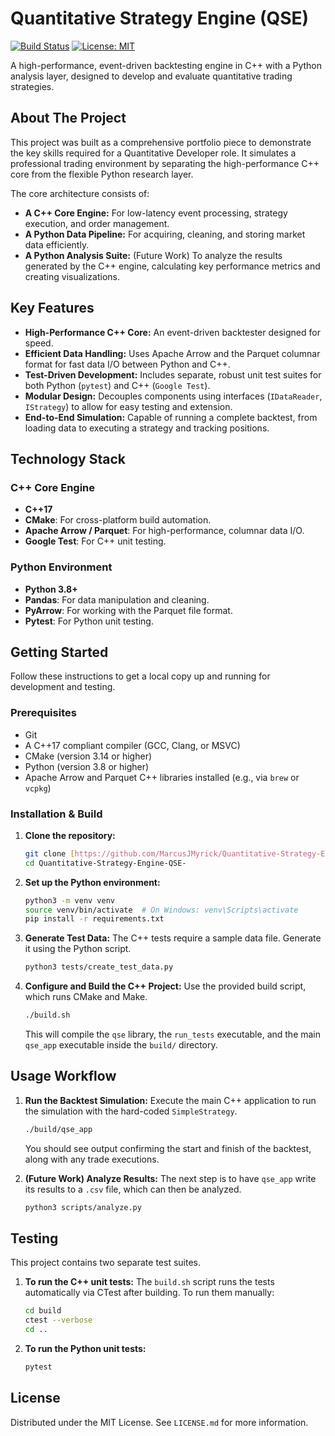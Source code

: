 # Quantitative Strategy Engine (QSE)

[![Build Status](https://img.shields.io/badge/build-failing-red)](https://github.com/MarcusJMyrick/Quantitative-Strategy-Engine-QSE-) 
[![License: MIT](https://img.shields.io/badge/License-MIT-yellow.svg)](https://opensource.org/licenses/MIT)

A high-performance, event-driven backtesting engine in C++ with a Python analysis layer, designed to develop and evaluate quantitative trading strategies.

## About The Project

This project was built as a comprehensive portfolio piece to demonstrate the key skills required for a Quantitative Developer role. It simulates a professional trading environment by separating the high-performance C++ core from the flexible Python research layer.

The core architecture consists of:
* **A C++ Core Engine:** For low-latency event processing, strategy execution, and order management.
* **A Python Data Pipeline:** For acquiring, cleaning, and storing market data efficiently.
* **A Python Analysis Suite:** (Future Work) To analyze the results generated by the C++ engine, calculating key performance metrics and creating visualizations.

## Key Features

* **High-Performance C++ Core:** An event-driven backtester designed for speed.
* **Efficient Data Handling:** Uses Apache Arrow and the Parquet columnar format for fast data I/O between Python and C++.
* **Test-Driven Development:** Includes separate, robust unit test suites for both Python (`pytest`) and C++ (`Google Test`).
* **Modular Design:** Decouples components using interfaces (`IDataReader`, `IStrategy`) to allow for easy testing and extension.
* **End-to-End Simulation:** Capable of running a complete backtest, from loading data to executing a strategy and tracking positions.

## Technology Stack

### C++ Core Engine
* **C++17**
* **CMake**: For cross-platform build automation.
* **Apache Arrow / Parquet**: For high-performance, columnar data I/O.
* **Google Test**: For C++ unit testing.

### Python Environment
* **Python 3.8+**
* **Pandas**: For data manipulation and cleaning.
* **PyArrow**: For working with the Parquet file format.
* **Pytest**: For Python unit testing.

## Getting Started

Follow these instructions to get a local copy up and running for development and testing.

### Prerequisites

* Git
* A C++17 compliant compiler (GCC, Clang, or MSVC)
* CMake (version 3.14 or higher)
* Python (version 3.8 or higher)
* Apache Arrow and Parquet C++ libraries installed (e.g., via `brew` or `vcpkg`)

### Installation & Build

1.  **Clone the repository:**
    ```sh
    git clone [https://github.com/MarcusJMyrick/Quantitative-Strategy-Engine-QSE-.git](https://github.com/MarcusJMyrick/Quantitative-Strategy-Engine-QSE-.git)
    cd Quantitative-Strategy-Engine-QSE-
    ```

2.  **Set up the Python environment:**
    ```sh
    python3 -m venv venv
    source venv/bin/activate  # On Windows: venv\Scripts\activate
    pip install -r requirements.txt
    ```

3.  **Generate Test Data:**
    The C++ tests require a sample data file. Generate it using the Python script.
    ```sh
    python3 tests/create_test_data.py
    ```

4.  **Configure and Build the C++ Project:**
    Use the provided build script, which runs CMake and Make.
    ```sh
    ./build.sh
    ```
    This will compile the `qse` library, the `run_tests` executable, and the main `qse_app` executable inside the `build/` directory.

## Usage Workflow

1.  **Run the Backtest Simulation:**
    Execute the main C++ application to run the simulation with the hard-coded `SimpleStrategy`.
    ```sh
    ./build/qse_app
    ```
    You should see output confirming the start and finish of the backtest, along with any trade executions.

2.  **(Future Work) Analyze Results:**
    The next step is to have `qse_app` write its results to a `.csv` file, which can then be analyzed.
    ```sh
    python3 scripts/analyze.py
    ```

## Testing

This project contains two separate test suites.

1.  **To run the C++ unit tests:**
    The `build.sh` script runs the tests automatically via CTest after building. To run them manually:
    ```sh
    cd build
    ctest --verbose
    cd ..
    ```

2.  **To run the Python unit tests:**
    ```sh
    pytest
    ```

## License

Distributed under the MIT License. See `LICENSE.md` for more information.
